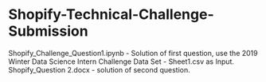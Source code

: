 # Shopify-Technical-Challenge-Submission

Shopify_Challenge_Question1.ipynb - Solution of first question, use the 2019 Winter Data Science Intern Challenge Data Set - Sheet1.csv as Input.<br />
Shopify_Question 2.docx - solution of second question.
